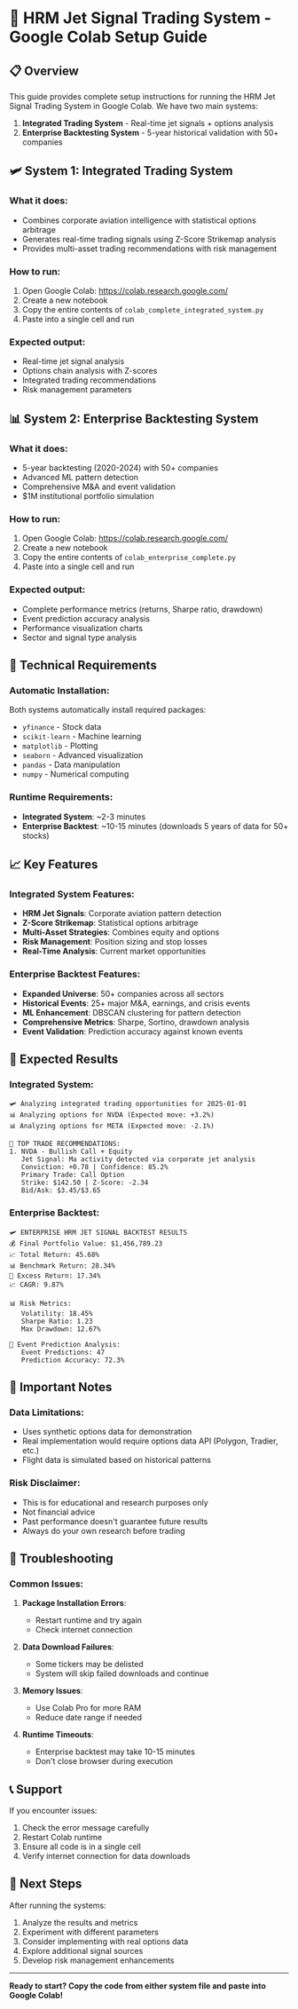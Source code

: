 # 🚀 HRM Jet Signal Trading System - Google Colab Setup Guide

## 📋 Overview

This guide provides complete setup instructions for running the HRM Jet Signal Trading System in Google Colab. We have two main systems:

1. **Integrated Trading System** - Real-time jet signals + options analysis
2. **Enterprise Backtesting System** - 5-year historical validation with 50+ companies

## 🛩️ System 1: Integrated Trading System

### What it does:
- Combines corporate aviation intelligence with statistical options arbitrage
- Generates real-time trading signals using Z-Score Strikemap analysis
- Provides multi-asset trading recommendations with risk management

### How to run:
1. Open Google Colab: https://colab.research.google.com/
2. Create a new notebook
3. Copy the entire contents of `colab_complete_integrated_system.py`
4. Paste into a single cell and run

### Expected output:
- Real-time jet signal analysis
- Options chain analysis with Z-scores
- Integrated trading recommendations
- Risk management parameters

## 📊 System 2: Enterprise Backtesting System

### What it does:
- 5-year backtesting (2020-2024) with 50+ companies
- Advanced ML pattern detection
- Comprehensive M&A and event validation
- $1M institutional portfolio simulation

### How to run:
1. Open Google Colab: https://colab.research.google.com/
2. Create a new notebook
3. Copy the entire contents of `colab_enterprise_complete.py`
4. Paste into a single cell and run

### Expected output:
- Complete performance metrics (returns, Sharpe ratio, drawdown)
- Event prediction accuracy analysis
- Performance visualization charts
- Sector and signal type analysis

## 🔧 Technical Requirements

### Automatic Installation:
Both systems automatically install required packages:
- `yfinance` - Stock data
- `scikit-learn` - Machine learning
- `matplotlib` - Plotting
- `seaborn` - Advanced visualization
- `pandas` - Data manipulation
- `numpy` - Numerical computing

### Runtime Requirements:
- **Integrated System**: ~2-3 minutes
- **Enterprise Backtest**: ~10-15 minutes (downloads 5 years of data for 50+ stocks)

## 📈 Key Features

### Integrated System Features:
- **HRM Jet Signals**: Corporate aviation pattern detection
- **Z-Score Strikemap**: Statistical options arbitrage
- **Multi-Asset Strategies**: Combines equity and options
- **Risk Management**: Position sizing and stop losses
- **Real-Time Analysis**: Current market opportunities

### Enterprise Backtest Features:
- **Expanded Universe**: 50+ companies across all sectors
- **Historical Events**: 25+ major M&A, earnings, and crisis events
- **ML Enhancement**: DBSCAN clustering for pattern detection
- **Comprehensive Metrics**: Sharpe, Sortino, drawdown analysis
- **Event Validation**: Prediction accuracy against known events

## 🎯 Expected Results

### Integrated System:
```
🛩️ Analyzing integrated trading opportunities for 2025-01-01
📊 Analyzing options for NVDA (Expected move: +3.2%)
📊 Analyzing options for META (Expected move: -2.1%)

🎯 TOP TRADE RECOMMENDATIONS:
1. NVDA - Bullish Call + Equity
   Jet Signal: Ma activity detected via corporate jet analysis
   Conviction: +0.78 | Confidence: 85.2%
   Primary Trade: Call Option
   Strike: $142.50 | Z-Score: -2.34
   Bid/Ask: $3.45/$3.65
```

### Enterprise Backtest:
```
🛩️ ENTERPRISE HRM JET SIGNAL BACKTEST RESULTS
💰 Final Portfolio Value: $1,456,789.23
📈 Total Return: 45.68%
📊 Benchmark Return: 28.34%
🎯 Excess Return: 17.34%
📈 CAGR: 9.87%

📊 Risk Metrics:
   Volatility: 18.45%
   Sharpe Ratio: 1.23
   Max Drawdown: 12.67%

🎯 Event Prediction Analysis:
   Event Predictions: 47
   Prediction Accuracy: 72.3%
```

## 🚨 Important Notes

### Data Limitations:
- Uses synthetic options data for demonstration
- Real implementation would require options data API (Polygon, Tradier, etc.)
- Flight data is simulated based on historical patterns

### Risk Disclaimer:
- This is for educational and research purposes only
- Not financial advice
- Past performance doesn't guarantee future results
- Always do your own research before trading

## 🔄 Troubleshooting

### Common Issues:

1. **Package Installation Errors**:
   - Restart runtime and try again
   - Check internet connection

2. **Data Download Failures**:
   - Some tickers may be delisted
   - System will skip failed downloads and continue

3. **Memory Issues**:
   - Use Colab Pro for more RAM
   - Reduce date range if needed

4. **Runtime Timeouts**:
   - Enterprise backtest may take 10-15 minutes
   - Don't close browser during execution

## 📞 Support

If you encounter issues:
1. Check the error message carefully
2. Restart Colab runtime
3. Ensure all code is in a single cell
4. Verify internet connection for data downloads

## 🎉 Next Steps

After running the systems:
1. Analyze the results and metrics
2. Experiment with different parameters
3. Consider implementing with real options data
4. Explore additional signal sources
5. Develop risk management enhancements

---

**Ready to start? Copy the code from either system file and paste into Google Colab!**